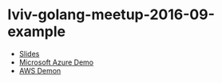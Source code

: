 # lviv-golang-meetup-2016-09-example
* [Slides](https://docs.google.com/presentation/d/1pbv1RNpqV4D9zflkySN2GGcVEAY4uZWbw2C6lqHsP24/edit?usp=sharing)
* [Microsoft Azure Demo](./AZURE_DEMO.md)
* [AWS Demon](./AWS_DEMO.md)
